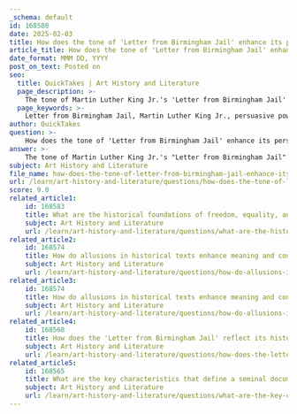 ```yaml
---
_schema: default
id: 168580
date: 2025-02-03
title: How does the tone of 'Letter from Birmingham Jail' enhance its persuasive power?
article_title: How does the tone of 'Letter from Birmingham Jail' enhance its persuasive power?
date_format: MMM DD, YYYY
post_on_text: Posted on
seo:
  title: QuickTakes | Art History and Literature
  page_description: >-
    The tone of Martin Luther King Jr.'s 'Letter from Birmingham Jail' combines earnestness and hope to enhance its persuasive power, engaging audiences emotionally and intellectually while challenging critics and inspiring action in the civil rights movement.
  page_keywords: >-
    Letter from Birmingham Jail, Martin Luther King Jr., persuasive power, tone, earnestness, moral authority, emotional engagement, rhetorical strategies, civil rights, injustice, historical allusions, credibility, hope, action, shared values, intellect, American history
author: QuickTakes
question: >-
    How does the tone of 'Letter from Birmingham Jail' enhance its persuasive power?
answer: >-
    The tone of Martin Luther King Jr.'s "Letter from Birmingham Jail" significantly enhances its persuasive power by establishing a sense of earnestness and moral authority. King adopts a tone that is both serious and hopeful, which serves to engage his audience on an emotional level while also appealing to their sense of reason. This dual approach is crucial in addressing the criticisms he faced from fellow clergymen who labeled his actions as "unwise and untimely."\n\nKing's earnest tone is evident in his careful choice of language. For instance, he expresses a deep commitment to justice and equality, stating that "injustice anywhere is a threat to justice everywhere." This phrase not only underscores the interconnectedness of all communities but also invokes a sense of urgency and moral responsibility among his readers. By framing his arguments within a context of shared values and ideals, King effectively invites his audience to reflect on their own beliefs and actions regarding civil rights.\n\nMoreover, King's use of rhetorical strategies, such as rhetorical questions and allusions to historical figures and events, further amplifies his persuasive tone. For example, he references the biblical figure of Shadrach, Meshach, and Abednego to illustrate the moral imperative of standing up against unjust laws. This not only reinforces his argument but also positions him as a credible and authoritative voice in the struggle for civil rights. By employing a tone that is both respectful and assertive, King successfully challenges his critics while inspiring hope and action among his supporters.\n\nIn summary, the tone of "Letter from Birmingham Jail" enhances its persuasive power by combining earnestness with a call to moral action, effectively engaging the audience's emotions and intellect. This strategic use of tone, alongside King's rhetorical prowess, solidifies the letter's impact as a seminal document in American history and the civil rights movement.
subject: Art History and Literature
file_name: how-does-the-tone-of-letter-from-birmingham-jail-enhance-its-persuasive-power.md
url: /learn/art-history-and-literature/questions/how-does-the-tone-of-letter-from-birmingham-jail-enhance-its-persuasive-power
score: 9.0
related_article1:
    id: 168583
    title: What are the historical foundations of freedom, equality, and justice as reflected in seminal documents?
    subject: Art History and Literature
    url: /learn/art-history-and-literature/questions/what-are-the-historical-foundations-of-freedom-equality-and-justice-as-reflected-in-seminal-documents
related_article2:
    id: 168574
    title: How do allusions in historical texts enhance meaning and context?
    subject: Art History and Literature
    url: /learn/art-history-and-literature/questions/how-do-allusions-in-historical-texts-enhance-meaning-and-context
related_article3:
    id: 168574
    title: How do allusions in historical texts enhance meaning and context?
    subject: Art History and Literature
    url: /learn/art-history-and-literature/questions/how-do-allusions-in-historical-texts-enhance-meaning-and-context
related_article4:
    id: 168568
    title: How does the 'Letter from Birmingham Jail' reflect its historical context and influence American history?
    subject: Art History and Literature
    url: /learn/art-history-and-literature/questions/how-does-the-letter-from-birmingham-jail-reflect-its-historical-context-and-influence-american-history
related_article5:
    id: 168565
    title: What are the key characteristics that define a seminal document?
    subject: Art History and Literature
    url: /learn/art-history-and-literature/questions/what-are-the-key-characteristics-that-define-a-seminal-document
---
```


&nbsp;